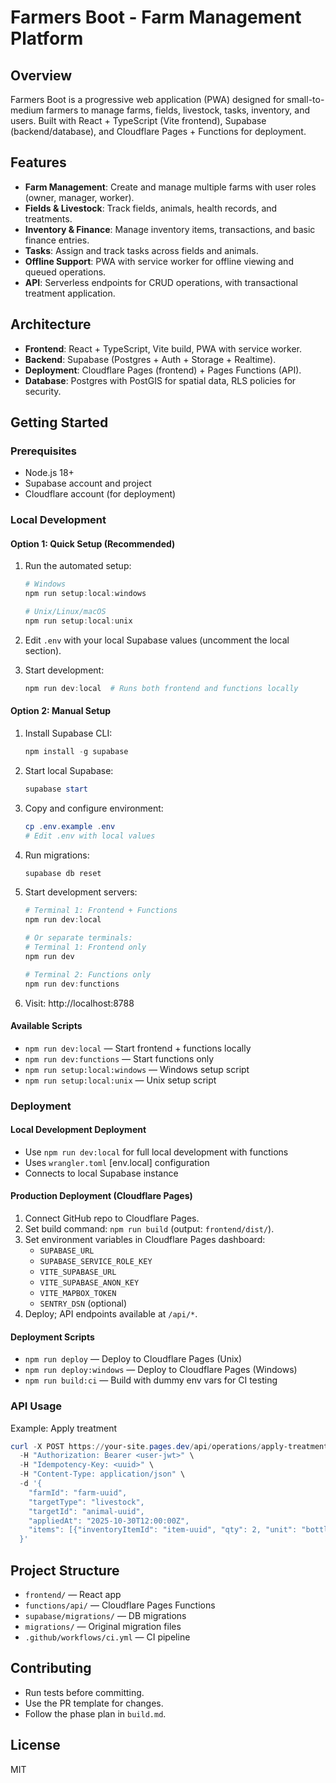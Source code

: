 # Farmers Boot - Farm Management Platform

## Overview

Farmers Boot is a progressive web application (PWA) designed for small-to-medium farmers to manage farms, fields, livestock, tasks, inventory, and users. Built with React + TypeScript (Vite frontend), Supabase (backend/database), and Cloudflare Pages + Functions for deployment.

## Features

- **Farm Management**: Create and manage multiple farms with user roles (owner, manager, worker).
- **Fields & Livestock**: Track fields, animals, health records, and treatments.
- **Inventory & Finance**: Manage inventory items, transactions, and basic finance entries.
- **Tasks**: Assign and track tasks across fields and animals.
- **Offline Support**: PWA with service worker for offline viewing and queued operations.
- **API**: Serverless endpoints for CRUD operations, with transactional treatment application.

## Architecture

- **Frontend**: React + TypeScript, Vite build, PWA with service worker.
- **Backend**: Supabase (Postgres + Auth + Storage + Realtime).
- **Deployment**: Cloudflare Pages (frontend) + Pages Functions (API).
- **Database**: Postgres with PostGIS for spatial data, RLS policies for security.

## Getting Started

### Prerequisites

- Node.js 18+
- Supabase account and project
- Cloudflare account (for deployment)

### Local Development

#### Option 1: Quick Setup (Recommended)

1. Run the automated setup:
   ```powershell
   # Windows
   npm run setup:local:windows
   
   # Unix/Linux/macOS
   npm run setup:local:unix
   ```

2. Edit `.env` with your local Supabase values (uncomment the local section).

3. Start development:
   ```powershell
   npm run dev:local  # Runs both frontend and functions locally
   ```

#### Option 2: Manual Setup

1. Install Supabase CLI:
   ```powershell
   npm install -g supabase
   ```

2. Start local Supabase:
   ```powershell
   supabase start
   ```

3. Copy and configure environment:
   ```powershell
   cp .env.example .env
   # Edit .env with local values
   ```

4. Run migrations:
   ```powershell
   supabase db reset
   ```

5. Start development servers:
   ```powershell
   # Terminal 1: Frontend + Functions
   npm run dev:local
   
   # Or separate terminals:
   # Terminal 1: Frontend only
   npm run dev
   
   # Terminal 2: Functions only
   npm run dev:functions
   ```

6. Visit: http://localhost:8788

#### Available Scripts

- `npm run dev:local` — Start frontend + functions locally
- `npm run dev:functions` — Start functions only
- `npm run setup:local:windows` — Windows setup script
- `npm run setup:local:unix` — Unix setup script

### Deployment

#### Local Development Deployment
- Use `npm run dev:local` for full local development with functions
- Uses `wrangler.toml` [env.local] configuration
- Connects to local Supabase instance

#### Production Deployment (Cloudflare Pages)

1. Connect GitHub repo to Cloudflare Pages.
2. Set build command: `npm run build` (output: `frontend/dist/`).
3. Set environment variables in Cloudflare Pages dashboard:
   - `SUPABASE_URL`
   - `SUPABASE_SERVICE_ROLE_KEY`
   - `VITE_SUPABASE_URL`
   - `VITE_SUPABASE_ANON_KEY`
   - `VITE_MAPBOX_TOKEN`
   - `SENTRY_DSN` (optional)
4. Deploy; API endpoints available at `/api/*`.

#### Deployment Scripts

- `npm run deploy` — Deploy to Cloudflare Pages (Unix)
- `npm run deploy:windows` — Deploy to Cloudflare Pages (Windows)
- `npm run build:ci` — Build with dummy env vars for CI testing

### API Usage

Example: Apply treatment

```powershell
curl -X POST https://your-site.pages.dev/api/operations/apply-treatment \
  -H "Authorization: Bearer <user-jwt>" \
  -H "Idempotency-Key: <uuid>" \
  -H "Content-Type: application/json" \
  -d '{
    "farmId": "farm-uuid",
    "targetType": "livestock",
    "targetId": "animal-uuid",
    "appliedAt": "2025-10-30T12:00:00Z",
    "items": [{"inventoryItemId": "item-uuid", "qty": 2, "unit": "bottle"}]
  }'
```

## Project Structure

- `frontend/` — React app
- `functions/api/` — Cloudflare Pages Functions
- `supabase/migrations/` — DB migrations
- `migrations/` — Original migration files
- `.github/workflows/ci.yml` — CI pipeline

## Contributing

- Run tests before committing.
- Use the PR template for changes.
- Follow the phase plan in `build.md`.

## License

MIT